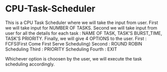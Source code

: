 # CPU-Task-Scheduler
This is a CPU Task Scheduler where we will take the input from user.
First we will take input for NUMBER OF TASKS.
Second we will take input from user for all the details for each task : NAME OF TASK, TASK'S BURST_TIME, TASK'S PRIORITY.
Finally, we will give 4 OPTIONS to the user. 
    First : FCFS(First Come First Serve Scheduling)
    Second : ROUND ROBIN Scheduling
    Third : PRIORITY Scheduling
    Fourth : EXIT

Whichever option is choosen by the user, we will execute the task scheduling accordingly.
